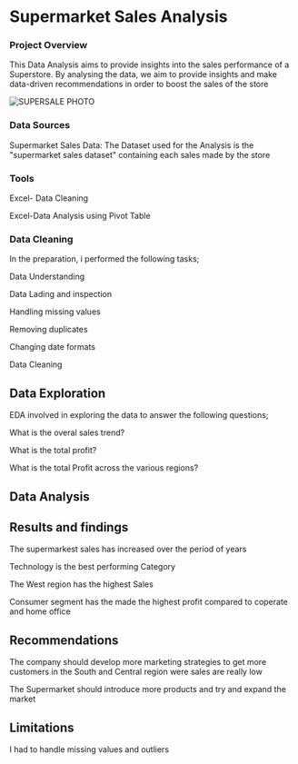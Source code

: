 #  Supermarket Sales Analysis

###  Project Overview

This Data Analysis aims to provide insights into the sales performance of a Superstore. By analysing the data, we aim to provide insights and make data-driven recommendations in order to boost the sales of the store

![SUPERSALE PHOTO](https://github.com/AminaUmar6779/AminaUmar/assets/153962997/5fcfffce-ed06-4cef-9b45-278466cb3a2e)

### Data Sources

Supermarket Sales Data: The Dataset used for the Analysis is the "supermarket sales dataset" containing each sales made by the store

### Tools

Excel- Data Cleaning

Excel-Data Analysis using Pivot Table

### Data Cleaning
In the preparation, i performed the following tasks;

Data Understanding

Data Lading and inspection

Handling missing values

Removing duplicates

Changing date formats

Data Cleaning 

## Data Exploration
EDA involved in exploring the data to answer the following questions;

What is the overal sales trend?

What is the total profit?

What is the total Profit across the various regions?

## Data Analysis

## Results and findings
The supermarkest sales has increased over the period of years

Technology is the best performing Category

The West region has the highest Sales

Consumer segment has the made the highest profit compared to coperate and home office

## Recommendations
The company should develop more marketing strategies to get more customers in the South and Central region were sales are really low

The Supermarket should introduce more products and try and expand the market 

## Limitations
I had to handle missing values and outliers


